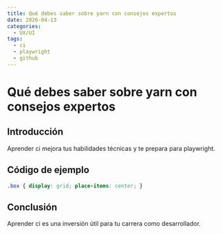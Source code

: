 ```yaml
---
title: Qué debes saber sobre yarn con consejos expertos
date: 2026-04-13
categories:
  - UX/UI
tags:
  - ci
  - playwright
  - github
---
```


# Qué debes saber sobre yarn con consejos expertos

## Introducción

Aprender ci mejora tus habilidades técnicas y te prepara para playwright.

## Código de ejemplo

```css
.box { display: grid; place-items: center; }
```

## Conclusión

Aprender ci es una inversión útil para tu carrera como desarrollador.